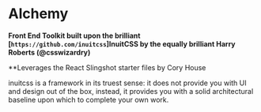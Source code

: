 # Alchemy

**Front End Toolkit built upon the brilliant [`https://github.com/inuitcss`]InuitCSS by the equally brilliant Harry Roberts (@csswizardry)**

\*\*Leverages the React Slingshot starter files by Cory House

inuitcss is a framework in its truest sense: it does not provide you with UI and
design out of the box, instead, it provides you with a solid architectural
baseline upon which to complete your own work.
